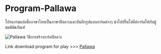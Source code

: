# Program-Pallawa
โปรแกรมแปลชื่อภาษาไทยเป็นภาษาปัลลวะและบันทึกรูปแบบการ์ดต่างๆ นำไปปริ้นใส่คีย์การ์ดให้กับผู้ชมพิพิธภัณฑ์

![Pallawa วิธีการสร้างการ์ดปัลลวะ](https://github.com/user-attachments/assets/dbe203d8-2da4-41ff-b338-71a012c68807)

Link download program for play >>> [Pallawa](https://drive.google.com/file/d/1F7-Dt687V2j1uEJ8-4KRGSQer65-DU9D/view?usp=sharing)
